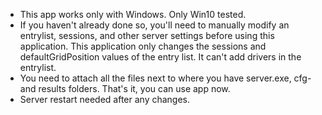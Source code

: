 - This app works only with Windows. Only Win10 tested.
- If you haven't already done so, you'll need to manually modify an entrylist, sessions, and other server settings before using this application.
  This application only changes the sessions and defaultGridPosition values of the entry list. It can't add drivers in the entrylist.
- You need to attach all the files next to where you have server.exe, cfg- and results folders. That's it, you can use app now.
- Server restart needed after any changes.
